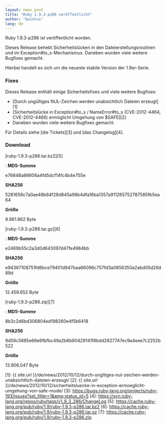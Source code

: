 ```yaml
---
layout: news_post
title: "Ruby 1.9.3-p286 veröffentlicht"
author: "Quintus"
lang: de
---
```


Ruby 1.9.3-p286 ist veröffentlicht worden.

Dieses Release behebt Sicherheitslücken in den Dateierstellungsroutinen
und im Exception#to\_s-Mechanismus. Daneben wurden viele weitere
Bugfixes gemacht.

Hierbei handelt es sich um die neueste stabile Version der 1.9er-Serie.

### Fixes

Dieses Release enthält einige Sicherheitsfixes und viele weitere
Bugfixes:

* [Durch ungültiges NUL-Zeichen werden unabsichtlich Dateien erzeugt][1]
* [Sicherheitslücke in Exception#to\_s / NameError#to\_s (CVE-2012-4464,
  CVE-2012-4466) ermöglicht Umgehung von $SAFE][2]
* Daneben wurden viele weitere Bugfixes gemacht.

Für Details siehe [die Tickets][3] und [das Changelog][4].

### Download

[ruby-1.9.3-p286.tar.bz2][5]

: **MD5-Summe**

  e76848a86606a4fd5dcf14fc4b4e755e

  **SHA256**

  5281656c7a0ae48b64f28d845a96b4dfa16ba1357a911265752787585fb5ea64

  **Größe**

  9\.961.862 Byte

[ruby-1.9.3-p286.tar.gz][6]

: **MD5-Summe**

  e2469b55c2a3d0d643097d47fe4984bb

  **SHA256**

  e94367108751fd6bce79401d947baa66096c757fd3a0856350a2abd05d26d89d

  **Größe**

  12\.459.652 Byte

[ruby-1.9.3-p286.zip][7]

: **MD5-Summe**

  8b3c2d6bd306804ed198260e4f5b6418

  **SHA256**

  9d59c5885e66e6fbfbc49a2b6b80429141f8bdd2827747ec9a4eee7c2252b522

  **Größe**

  13\.906.047 Byte



[1]: {{ site.url }}/de/news/2012/10/12/durch-ungltiges-nul-zeichen-werden-unabsichtlich-dateien-erzeugt/
[2]: {{ site.url }}/de/news/2012/10/12/sicherheitsluecke-in-exception-ermoeglicht-umgehung-von-safe-mode/
[3]: https://bugs.ruby-lang.org/projects/ruby-193/issues?set_filter=1&amp;status_id=5
[4]: https://svn.ruby-lang.org/repos/ruby/tags/v1_9_3_286/ChangeLog
[5]: https://cache.ruby-lang.org/pub/ruby/1.9/ruby-1.9.3-p286.tar.bz2
[6]: https://cache.ruby-lang.org/pub/ruby/1.9/ruby-1.9.3-p286.tar.gz
[7]: https://cache.ruby-lang.org/pub/ruby/1.9/ruby-1.9.3-p286.zip
